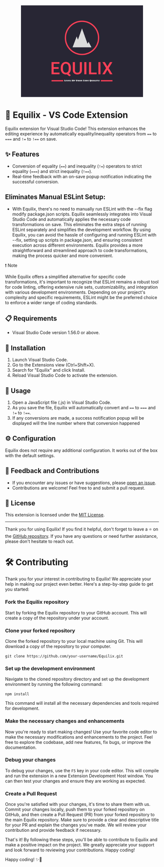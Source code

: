 <p align="center">
  <img src="images/equilix-logo.png" alt="Extension Logo" width="400" />
</p>

# 🌟 Equilix - VS Code Extension

Equilix extension for Visual Studio Code! This extension enhances the editing experience by automatically equality/inequality operators from `==` to `===` and `!=` to `!==` on save.

## ✨ Features

- Conversion of equality (`==`) and inequality (`!=`) operators to strict equality (`===`) and strict inequality (`!==`).
- Real-time feedback with an on-save popup notification indicating the successful conversion.

## Eliminates Manual ESLint Setup:

- With Equilix, there's no need to manually run ESLint with the --fix flag modify package.json scripts. Equilix seamlessly integrates into Visual Studio Code and automatically applies the necessary code transformations on save. This eliminates the extra steps of running ESLint separately and simplifies the development workflow.
  By using Equilix, you can avoid the hassle of configuring and running ESLint with --fix, setting up scripts in package.json, and ensuring consistent execution across different environments. Equilix provides a more straightforward and streamlined approach to code transformations, making the process quicker and more convenient.

❗️ Note

While Equilix offers a simplified alternative for specific code transformations, it's important to recognize that ESLint remains a robust tool for code linting, offering extensive rule sets, customizability, and integration with various development environments. Depending on your project's complexity and specific requirements, ESLint might be the preferred choice to enforce a wider range of coding standards.

## 📋 Requirements

- Visual Studio Code version 1.56.0 or above.

## 🚀 Installation

1. Launch Visual Studio Code.
2. Go to the Extensions view (Ctrl+Shift+X).
3. Search for "Equilix" and click Install.
4. Reload Visual Studio Code to activate the extension.

## 🎯 Usage

1. Open a JavaScript file (.js) in Visual Studio Code.
2. As you save the file, Equilix will automatically convert and `==` to `===` and `!=` to `!==`.
3. If any conversions are made, a success notification popup will be displayed will the line number where that conversion happened

## ⚙️ Configuration

Equilix does not require any additional configuration. It works out of the box with the default settings.

## 💌 Feedback and Contributions

- If you encounter any issues or have suggestions, please [open an issue](https://github.com/Akshat2Jain/Equilix/issues).
- Contributions are welcome! Feel free to and submit a pull request.

## 📄 License

This extension is licensed under the [MIT License](LICENSE).

---

Thank you for using Equilix! If you find it helpful, don't forget to leave a ⭐️ on the [GitHub repository](https://github.com/Akshat2Jain/Equilix). If you have any questions or need further assistance, please don't hesitate to reach out.

# 🛠️ Contributing

Thank you for your interest in contributing to Equilix! We appreciate your help in making our project even better. Here's a step-by-step guide to get you started:

### Fork the Equilix repository

Start by forking the Equilix repository to your GitHub account. This will create a copy of the repository under your account.

### Clone your forked repository

Clone the forked repository to your local machine using Git. This will download a copy of the repository to your computer.

`git clone https://github.com/your-username/Equilix.git`

### Set up the development environment

Navigate to the cloned repository directory and set up the development environment by running the following command:

`npm install`

This command will install all the necessary dependencies and tools required for development.

### Make the necessary changes and enhancements

Now you're ready to start making changes! Use your favorite code editor to make the necessary modifications and enhancements to the project. Feel free to explore the codebase, add new features, fix bugs, or improve the documentation.

### Debug your changes

To debug your changes, use the `F5` key in your code editor. This will compile and run the extension in a new Extension Development Host window. You can then test your changes and ensure they are working as expected.

### Create a Pull Request

Once you're satisfied with your changes, it's time to share them with us. Commit your changes locally, push them to your forked repository on GitHub, and then create a Pull Request (PR) from your forked repository to the main Equilix repository. Make sure to provide a clear and descriptive title for your PR and explain the changes you've made. We will review your contribution and provide feedback if necessary.

That's it! By following these steps, you'll be able to contribute to Equilix and make a positive impact on the project. We greatly appreciate your support and look forward to reviewing your contributions. Happy coding!

Happy coding! ✨🚀
